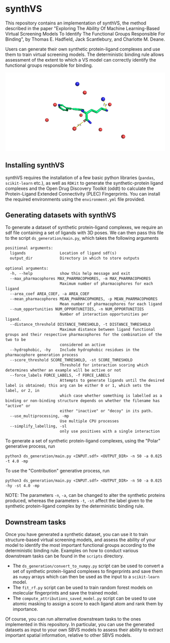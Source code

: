 # synthVS

This repository contains an implementation of synthVS, the method described in the paper "Exploring The Ability Of Machine Learning-Based Virtual Screening Models To Identify The Functional Groups Responsible For Binding", by Thomas E. Hadfield, Jack Scantlebury, and Charlotte M. Deane.

Users can generate their own synthetic protein-ligand complexes and use them to train virtual screening models. The deterministic binding rule allows assessment of the extent to which a VS model can correctly identify the functional groups responsible for binding.

![Example synthetic protein-ligand complex](example_complex.png)

## Installing synthVS

synthVS requires the installation of a few basic python libraries (`pandas`, `scikit-learn` etc.), as well as `RDKit` to generate the synthetic-protein ligand complexes and the Open Drug Discovery Toolkit (oddt) to calculate the Protein-Ligand Extended Connectivity (PLEC) Fingerprints. You can install the required environments using the `environment.yml` file provided.


## Generating datasets with synthVS

To generate a dataset of synthetic protein-ligand complexes, we require an sdf file containing a set of ligands with 3D poses. We can then pass this file to the script `ds_generation/main.py`, which takes the following arguments

```
positional arguments:
  ligands               Location of ligand sdf(s)
  output_dir            Directory in which to store outputs

optional arguments:
  -h, --help            show this help message and exit
  --max_pharmacophores MAX_PHARMACOPHORES, -m MAX_PHARMACOPHORES
                        Maximum number of pharmacophores for each ligand
  --area_coef AREA_COEF, -a AREA_COEF
  --mean_pharmacophores MEAN_PHARMACOPHORES, -p MEAN_PHARMACOPHORES
                        Mean number of pharmacophores for each ligand
  --num_opportunities NUM_OPPORTUNITIES, -n NUM_OPPORTUNITIES
                        Number of interaction opportunities per ligand.
  --distance_threshold DISTANCE_THRESHOLD, -t DISTANCE_THRESHOLD
                        Maximum distance between ligand functional groups and their respective pharmacophores for the combination of the two to be
                        considered an active
  --hydrophobic, -hy    Include hydrophobic residues in the pharmacophore generation process
  --score_threshold SCORE_THRESHOLD, -st SCORE_THRESHOLD
                        Threshold for interaction scoring which determines whether an example will be active or not
  --force_labels FORCE_LABELS, -f FORCE_LABELS
                        Attempts to generate ligands until the desired label is obtained; this arg can be either 0 or 1, which sets the label, or 2, in
                        which case whether something is labelled as a binding or non-binding structure depends on whether the filename has "active" or
                        either "inactive" or "decoy" in its path.
  --use_multiprocessing, -mp
                        Use multiple CPU processes
  --simplify_labelling, -sl
                        only use positives with a single interaction
```

To generate a set of synthetic protein-ligand complexes, using the "Polar" generative process, run 

```
python3 ds_generation/main.py <INPUT.sdf> <OUTPUT_DIR> -n 50 -a 0.025 -t 4.0 -mp
```

To use the "Contribution" generative process, run 

```
python3 ds_generation/main.py <INPUT.sdf> <OUTPUT_DIR> -n 50 -a 0.025 -hy -st 4.0 -mp
```

NOTE: The parameters `-n`, `-a`, can be changed to alter the synthetic proteins produced, whereas the parameters `-t`, `-st` affect the label given to the synthetic protein-ligand complex by the deterministic binding rule.

## Downstream tasks

Once you have generated a synthetic dataset, you can use it to train structure-based virtual screening models, and assess the ability of your model to identify the most important functional groups according to the deterministic binding rule. Examples on how to conduct various downstream tasks can be found in the `scripts` directory.

* The `ds_generation/convert_to_numpy.py` script can be used to convert a set of synthetic protein-ligand complexes to fingerprints and save them as `numpy` arrays which can then be used as the input to a `scikit-learn` model.
* The `fit_rf.py` script can be used to train random forest models on molecular fingerprints and save the trained model.
* The `compute_attributions_saved_model.py` script can be used to use atomic masking to assign a score to each ligand atom and rank them by importance.

Of course, you can run alternative downstream tasks to the ones implemented in this repository. In particular, you can use the generated datasets as input to your own SBVS models to assess their ability to extract important spatial information, relative to other SBVS models.
